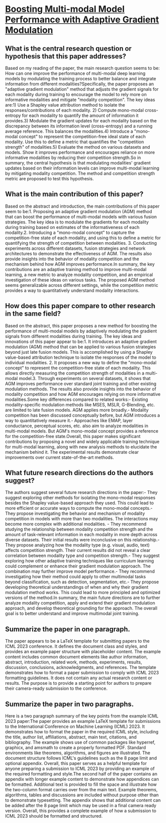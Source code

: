 # [Boosting Multi-modal Model Performance with Adaptive Gradient Modulation](https://arxiv.org/abs/2308.07686)

## What is the central research question or hypothesis that this paper addresses?

Based on my reading of the paper, the main research question seems to be: How can one improve the performance of multi-modal deep learning models by modulating the training process to better balance and integrate information from different modalities?Specifically, the paper proposes an "adaptive gradient modulation" method that adjusts the gradient signals for each modality during training to encourage the model to rely more on informative modalities and mitigate "modality competition". The key ideas are:1) Use a Shapley value attribution method to isolate the responses/contributions of each modality. 2) Compute mono-modal cross-entropy for each modality to quantify the amount of information it provides.3) Modulate the gradient updates for each modality based on the discrepancy between its information level (cross-entropy) and a running average reference. This balances the modalities.4) Introduce a "mono-modal concept" to represent the competition-free ideal state of each modality. Use this to define a metric that quantifies the "competition strength" of modalities.5) Evaluate the method on various datasets and models. Show it improves performance and encourages reliance on more informative modalities by reducing their competition strength.So in summary, the central hypothesis is that modulating modalities' gradient updates based on their information levels can improve multi-modal learning by mitigating modality competition. The method and competition strength metric are proposed to test this hypothesis.


## What is the main contribution of this paper?

Based on the abstract and introduction, the main contributions of this paper seem to be:1. Proposing an adaptive gradient modulation (AGM) method that can boost the performance of multi-modal models with various fusion strategies. The key idea is to modulate the gradients for each modality during training based on estimates of the informativeness of each modality.2. Introducing a "mono-modal concept" to capture the competition-free state of each modality, and using this to define a metric for quantifying the strength of competition between modalities. 3. Conducting experiments across different datasets, fusion strategies and network architectures to demonstrate the effectiveness of AGM. The results also provide insights into the behavior of modality competition and the mechanism behind how AGM improves performance.In summary, the key contributions are an adaptive training method to improve multi-modal learning, a new metric to analyze modality competition, and an empirical investigation of these ideas on various tasks. The proposed AGM method seems generalizable across different settings, while the competition metric provides a way to quantitatively understand modality interactions.


## How does this paper compare to other research in the same field?

Based on the abstract, this paper proposes a new method for boosting the performance of multi-modal models by adaptively modulating the gradient signals from different modalities during training. The key ideas and innovations of this paper appear to be:1. It introduces an adaptive gradient modulation (AGM) method that can be applied to various fusion strategies beyond just late fusion models. This is accomplished by using a Shapley value-based attribution technique to isolate the responses of the model to individual modalities. 2. It proposes a new way to define the "mono-modal concept" to represent the competition-free state of each modality. This allows directly measuring the competition strength of modalities in a multi-modal model.3. Through experiments on several datasets, it shows that AGM improves performance over standard joint training and other existing modulation methods. The results also provide insights into the behavior of modality competition and how AGM encourages relying on more informative modalities.Some key differences compared to related works:- Existing modality-specific modulation methods like MSES, MSLR, G-Blending, etc. are limited to late fusion models. AGM applies more broadly.- Modality competition has been discussed conceptually before, but AGM introduces a way to quantitatively measure it.- Approaches like EMAP, layer conductance, perceptual scores, etc. also aim to analyze modalities in multi-modal models. But AGM's mono-modal concept provides a reference for the competition-free state.Overall, this paper makes significant contributions by proposing a novel and widely applicable training technique for multi-modal learning, along with new analysis methods to elucidate the mechanism behind it. The experimental results demonstrate clear improvements over current state-of-the-art methods.


## What future research directions do the authors suggest?

The authors suggest several future research directions in the paper:- They suggest exploring other methods for isolating the mono-modal responses besides the Shapley value-based approach they used. This could lead to more efficient or accurate ways to compute the mono-modal concepts.- They propose investigating the behavior and mechanism of modality competition in models with more than two modalities. The interactions may become more complex with additional modalities. - They recommend studying the relationship between modality competition strength and the amount of task-relevant information in each modality in more depth across diverse datasets. Their initial results were inconclusive on this relationship.- They propose analyzing how the modality type (e.g. visual, audio, text) affects competition strength. Their current results did not reveal a clear correlation between modality type and competition strength.- They suggest exploring how other adaptive training techniques like curriculum learning could complement or enhance their gradient modulation approach. The combination may further improve model performance.- They recommend investigating how their method could apply to other multimodal tasks beyond classification, such as detection, segmentation, etc.- They propose developing theoretical understandings of when and why their gradient modulation method works. This could lead to more principled and optimized versions of the method.In summary, the main future directions are to further analyze modality competition, apply and extend their gradient modulation approach, and develop theoretical grounding for the approach. The overall goal is to better understand and improve multimodal joint training.


## Summarize the paper in one paragraph.

The paper appears to be a LaTeX template for submitting papers to the ICML 2023 conference. It defines the document class and styles, and provides an example paper structure with placeholder content. The example content includes common document elements like author information, abstract, introduction, related work, methods, experiments, results, discussion, conclusions, acknowledgments, and references. The template demonstrates how to format a paper submission to comply with ICML 2023 formatting guidelines. It does not contain any actual research content or results. The purpose is to provide a starting point for authors to prepare their camera-ready submission to the conference.


## Summarize the paper in two paragraphs.

Here is a two paragraph summary of the key points from the example ICML 2023 paper:The paper provides an example LaTeX template for submissions to the International Conference on Machine Learning (ICML) 2023. It demonstrates how to format the paper in the required ICML style, including the title, author list, affiliations, abstract, main text, citations, and bibliography. The example shows use of common packages like hyperref, graphicx, and amsmath to create a properly formatted PDF. Standard environments like theorems, algorithms, and figures are illustrated. The document structure follows ICML's guidelines such as the 8 page limit and optional appendix. Overall, this paper serves as a helpful template for anyone preparing a submission to ICML 2023 by providing an example of the required formatting and style.The second half of the paper contains an appendix with longer example content to demonstrate how appendices can be formatted. Additional text is provided to fill the space and illustrate how the two-column format carries over from the main text. Example theorems, algorithms, tables and discussions are included without purpose other than to demonstrate typesetting. The appendix shows that additional content can be added after the 8 page limit which may be used in a final camera ready version. Overall, this provides a complete example of how a submission to ICML 2023 should be formatted and structured.
